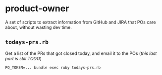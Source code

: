 # product-owner

A set of scripts to extract information from GitHub and JIRA that POs care about, without wasting dev time.

## `todays-prs.rb`

Get a list of the PRs that got closed today, and email it to the POs (_this last part is still TODO_)

```
PO_TOKEN=... bundle exec ruby todays-prs.rb
```
